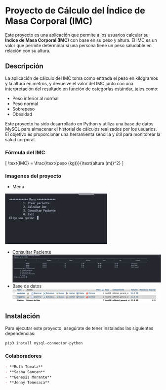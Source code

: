 # Proyecto de Cálculo del Índice de Masa Corporal (IMC)

Este proyecto es una aplicación que permite a los usuarios calcular su **Índice de Masa Corporal (IMC)** con base en su peso y altura. El IMC es un valor que permite determinar si una persona tiene un peso saludable en relación con su altura.

## Descripción

La aplicación de cálculo del IMC toma como entrada el peso en kilogramos y la altura en metros, y devuelve el valor del IMC junto con una interpretación del resultado en función de categorías estándar, tales como:
- Peso inferior al normal
- Peso normal
- Sobrepeso
- Obesidad

Este proyecto ha sido desarrollado en Python y utiliza una base de datos MySQL para almacenar el historial de cálculos realizados por los usuarios. El objetivo es proporcionar una herramienta sencilla y útil para monitorear la salud corporal.

### Fórmula del IMC

\[
\text{IMC} = \frac{\text{peso (kg)}}{\text{altura (m)}^2}
\]

### Imagenes del proyecto
- Menu

![Menu](/menu.png)
- Consultar Paciente
![bd](/consultarpaciente.png)
- Base de datos
![bd](/basedatos.png)




## Instalación

Para ejecutar este proyecto, asegúrate de tener instaladas las siguientes dependencias:
```bash
pip3 install mysql-connector-python
```

### Colaboradores

```markdown
- **Ruth Tomala** 
- **Sasha Sancan** 
- **Genesis Morante** 
- **Jenny Tenesaca** 




